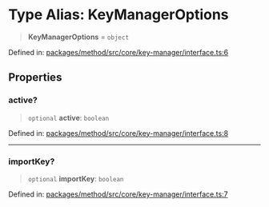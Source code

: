# Type Alias: KeyManagerOptions

> **KeyManagerOptions** = `object`

Defined in: [packages/method/src/core/key-manager/interface.ts:6](https://github.com/dcdpr/did-btcr2-js/blob/c82bc5c69016e1146a0c52c6e6b21621f5abd6d4/packages/method/src/core/key-manager/interface.ts#L6)

## Properties

### active?

> `optional` **active**: `boolean`

Defined in: [packages/method/src/core/key-manager/interface.ts:8](https://github.com/dcdpr/did-btcr2-js/blob/c82bc5c69016e1146a0c52c6e6b21621f5abd6d4/packages/method/src/core/key-manager/interface.ts#L8)

***

### importKey?

> `optional` **importKey**: `boolean`

Defined in: [packages/method/src/core/key-manager/interface.ts:7](https://github.com/dcdpr/did-btcr2-js/blob/c82bc5c69016e1146a0c52c6e6b21621f5abd6d4/packages/method/src/core/key-manager/interface.ts#L7)
